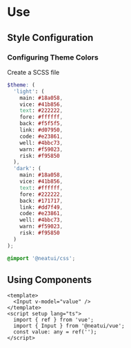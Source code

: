 # Use

## Style Configuration

### Configuring Theme Colors

Create a SCSS file

```scss
$theme: (
  'light': (
    main: #18a058,
    vice: #41b856,
    text: #222222,
    fore: #ffffff,
    back: #f5f5f5,
    link: #d07950,
    code: #e23861,
    well: #4bbc73,
    warn: #f59023,
    risk: #f95850
  ),
  'dark': (
    main: #18a058,
    vice: #41b856,
    text: #ffffff,
    fore: #222222,
    back: #171717,
    link: #dd7f49,
    code: #e23861,
    well: #4bbc73,
    warn: #f59023,
    risk: #f95850
  )
);

@import '@neatui/css';
```

## Using Components

```vue
<template>
  <Input v-model="value" />
</template>
<script setup lang="ts">
  import { ref } from 'vue';
  import { Input } from '@neatui/vue';
  const value: any = ref('');
</script>
```
